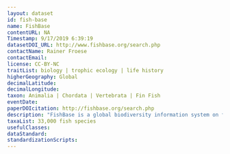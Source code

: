```yaml
---
layout: dataset
id: fish-base
name: FishBase
contentURL: NA
Timestamp: 9/17/2019 6:39:19
datasetDOI_URL: http://www.fishbase.org/search.php
contactName: Rainer Froese
contactEmail:  
license: CC-BY-NC
traitList: biology | trophic ecology | life history
higherGeography: Global
decimalLatitude: 
decimalLongitude: 
taxon: Animalia | Chordata | Vertebrata | Fin Fish
eventDate: 
paperDOIcitation: http://fishbase.org/search.php
description: "FishBase is a global biodiversity information system on finfishes. It provides key facts on population dynamics for 200 major commercial species and has a wider range of data on all finfish species currently known in the world: taxonomy, biology, trophic ecology, life history, and uses" 
taxaList: 33,000 fish species
usefulClasses: 
dataStandard:
standardizationScripts: 
---
```

